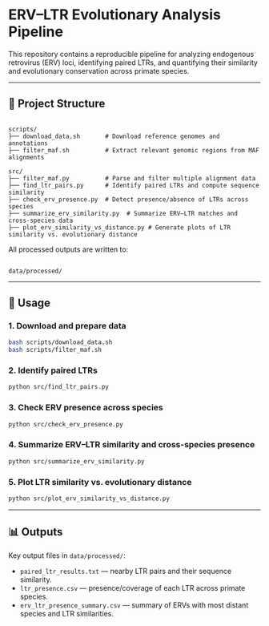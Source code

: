 
# ERV–LTR Evolutionary Analysis Pipeline

This repository contains a reproducible pipeline for analyzing endogenous retrovirus (ERV) loci, identifying paired LTRs, and quantifying their similarity and evolutionary conservation across primate species.

---

## 📁 Project Structure

```

scripts/
├── download_data.sh       # Download reference genomes and annotations
├── filter_maf.sh          # Extract relevant genomic regions from MAF alignments

src/
├── filter_maf.py          # Parse and filter multiple alignment data
├── find_ltr_pairs.py      # Identify paired LTRs and compute sequence similarity
├── check_erv_presence.py  # Detect presence/absence of LTRs across species
├── summarize_erv_similarity.py  # Summarize ERV–LTR matches and cross-species data
├── plot_erv_similarity_vs_distance.py # Generate plots of LTR similarity vs. evolutionary distance

```

All processed outputs are written to:

```

data/processed/

````
---

## 🚀 Usage

### 1. Download and prepare data

```bash
bash scripts/download_data.sh
bash scripts/filter_maf.sh
```

### 2. Identify paired LTRs

```bash
python src/find_ltr_pairs.py
```

### 3. Check ERV presence across species

```bash
python src/check_erv_presence.py
```

### 4. Summarize ERV–LTR similarity and cross-species presence

```bash
python src/summarize_erv_similarity.py
```

### 5. Plot LTR similarity vs. evolutionary distance

```bash
python src/plot_erv_similarity_vs_distance.py
```

---

## 📊 Outputs

Key output files in `data/processed/`:

- `paired_ltr_results.txt` — nearby LTR pairs and their sequence similarity.
- `ltr_presence.csv` — presence/coverage of each LTR across primate species.
- `erv_ltr_presence_summary.csv` — summary of ERVs with most distant species and LTR similarities.
